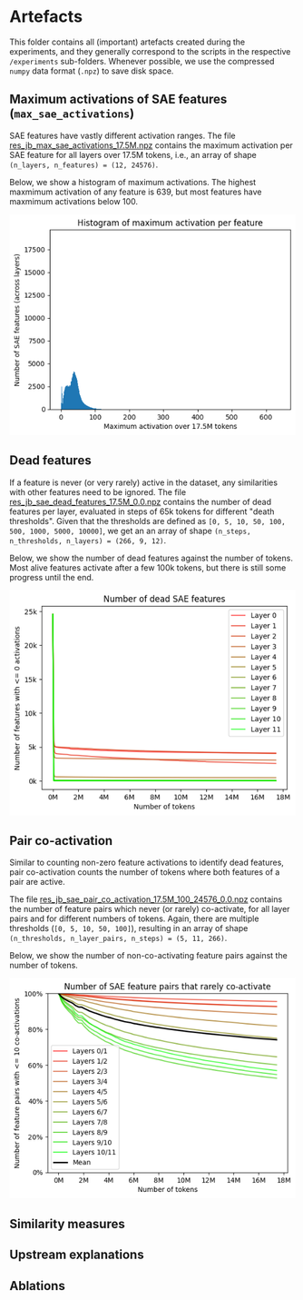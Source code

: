 # Artefacts
This folder contains all (important) artefacts created during the experiments, and they generally correspond to the scripts in the respective `/experiments` sub-folders. Whenever possible, we use the compressed `numpy` data format (`.npz`) to save disk space.

## Maximum activations of SAE features (`max_sae_activations`)
SAE features have vastly different activation ranges. The file [res_jb_max_sae_activations_17.5M.npz](/artefacts/max_sae_activations/res_jb_max_sae_activations_17.5M.npz) contains the maximum activation per SAE feature for all layers over 17.5M tokens, i.e., an array of shape `(n_layers, n_features) = (12, 24576)`.

Below, we show a histogram of maximum activations. The highest maxmimum activation of any feature is 639, but most features have maxmimum activations below 100.

![Histogram of maximum SAE feature activations](/artefacts/max_sae_activations/res_jb_max_sae_activations_17.5M_histogram.png)

## Dead features
If a feature is never (or very rarely) active in the dataset, any similarities with other features need to be ignored. The file [res_jb_sae_dead_features_17.5M_0.0.npz](/artefacts/dead_features/res_jb_sae_dead_features_17.5M_0.0.npz) contains the number of dead features per layer, evaluated in steps of 65k tokens for different "death thresholds". Given that the thresholds are defined as `[0, 5, 10, 50, 100, 500, 1000, 5000, 10000]`, we get an an array of shape `(n_steps, n_thresholds, n_layers) = (266, 9, 12)`.

Below, we show the number of dead features against the number of tokens. Most alive features activate after a few 100k tokens, but there is still some progress until the end.

![Number of dead SAE features](/artefacts/dead_features/res_jb_sae_dead_features_17.5M_0.0_0.png)

## Pair co-activation
Similar to counting non-zero feature activations to identify dead features, pair co-activation counts the number of tokens where both features of a pair are active. 

The file [res_jb_sae_pair_co_activation_17.5M_100_24576_0.0.npz](/artefacts/pair_co_activation/res_jb_sae_pair_co_activation_17.5M_100_24576_0.0.npz) contains the number of feature pairs which never (or rarely) co-activate, for all layer pairs and for different numbers of tokens. Again, there are multiple thresholds (`[0, 5, 10, 50, 100]`), resulting in an array of shape `(n_thresholds, n_layer_pairs, n_steps) = (5, 11, 266)`.

Below, we show the number of non-co-activating feature pairs against the number of tokens. 

![Number of non-co-activating pairs of SAE features](/artefacts/pair_co_activation/res_jb_sae_pair_co_activation_17.5M_100_24576_0.0.png)

## Similarity measures


## Upstream explanations


## Ablations